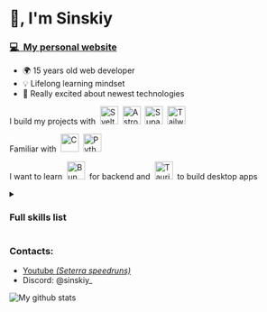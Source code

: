 # 👋, I'm Sinskiy

### [💻&nbsp;&nbsp;My personal website](https://sinskiy.github.io/)

- 🌍 15 years old web developer
- 💡 Lifelong learning mindset
- 💨 Really excited about newest technologies

I build my projects with&nbsp;&nbsp;<img height="32" width="32" title="Svelte" src="https://cdn.simpleicons.org/svelte" />&nbsp;&nbsp;<img height="32" width="32" title="Astro" src="https://cdn.simpleicons.org/astro" />&nbsp;&nbsp;<img height="32" width="32" title="Supabase" src="https://cdn.simpleicons.org/supabase" />&nbsp;&nbsp;<img height="32" width="32" title="Tailwind" src="https://cdn.simpleicons.org/tailwindcss" />

Familiar with&nbsp;&nbsp;<img height="32" width="32" title="C" src="https://cdn.simpleicons.org/c" />&nbsp;&nbsp;<img height="32" width="32" title="Python" src="https://cdn.simpleicons.org/python" />

I want to learn&nbsp;&nbsp;<img height="32" width="32" title="Bun" src="https://cdn.simpleicons.org/bun/antiquewhite" />&nbsp;&nbsp;for backend and&nbsp;&nbsp;<img height="32" width="32" title="Tauri" src="https://cdn.simpleicons.org/tauri" />&nbsp;&nbsp;to build desktop apps

<details>
<summary><h3>Full skills list</h3></summary>

Web development

- Svelte
- SvelteKit, Astro
- Supabase
- Javascript, Typescript
- HTML, CSS
- SCSS/Sass, Tailwind
- Daisyui
- Browser extensions development

 Programming

- bash scripts, Linux terminal commands
- Git, GitHub CLI
- C, SQL, Python *(via Harvard's CS50x, basics)*

General

- Markdown
- Figma
- VSCode
- Vim motions, Neovim *(basics)*

</details>

### Contacts:

- <a href="https://youtube.com/@sinskiy_">Youtube *(Seterra speedruns)*</a>
- Discord: @sinskiy_


![My github stats](https://github-readme-stats-git-master-sinskiy.vercel.app/api?username=sinskiy&show_icons=true&theme=chartreuse-dark&&hide_border=true)
